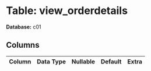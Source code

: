 # Table: view_orderdetails

**Database:** c01

## Columns

| Column | Data Type | Nullable | Default | Extra |
|--------|-----------|----------|---------|-------|
